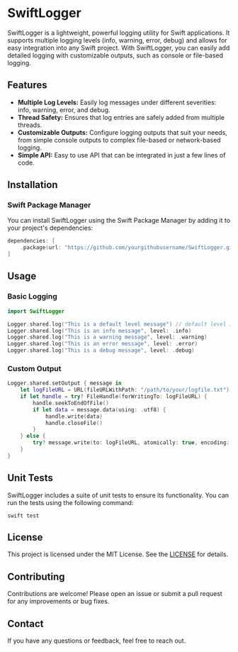 # SwiftLogger

SwiftLogger is a lightweight, powerful logging utility for Swift applications. It supports multiple logging levels (info, warning, error, debug) and allows for easy integration into any Swift project. With SwiftLogger, you can easily add detailed logging with customizable outputs, such as console or file-based logging.

## Features

- **Multiple Log Levels:** Easily log messages under different severities: info, warning, error, and debug.
- **Thread Safety:** Ensures that log entries are safely added from multiple threads.
- **Customizable Outputs:** Configure logging outputs that suit your needs, from simple console outputs to complex file-based or network-based logging.
- **Simple API:** Easy to use API that can be integrated in just a few lines of code.

## Installation

### Swift Package Manager

You can install SwiftLogger using the Swift Package Manager by adding it to your project's dependencies:

```swift
dependencies: [
    .package(url: "https://github.com/yourgithubusername/SwiftLogger.git", .upToNextMajor(from: "1.0.0"))
]
```

## Usage
### Basic Logging
```swift
import SwiftLogger

Logger.shared.log("This is a default level message") // default level is info
Logger.shared.log("This is an info message", level: .info)
Logger.shared.log("This is a warning message", level: .warning)
Logger.shared.log("This is an error message", level: .error)
Logger.shared.log("This is a debug message", level: .debug)
```

### Custom Output
```swift
Logger.shared.setOutput { message in
    let logFileURL = URL(fileURLWithPath: "/path/to/your/logfile.txt")
    if let handle = try? FileHandle(forWritingTo: logFileURL) {
        handle.seekToEndOfFile()
        if let data = message.data(using: .utf8) {
            handle.write(data)
            handle.closeFile()
        }
    } else {
        try? message.write(to: logFileURL, atomically: true, encoding: .utf8)
    }
}
```

## Unit Tests
SwiftLogger includes a suite of unit tests to ensure its functionality.
You can run the tests using the following command:
```
swift test
```

## License
This project is licensed under the MIT License. See the [LICENSE](https://github.com/Berkay-Disli/SwiftLogger/blob/main/LICENSE) for details.

## Contributing
Contributions are welcome! Please open an issue or submit a pull request for any improvements or bug fixes.

## Contact
If you have any questions or feedback, feel free to reach out.
